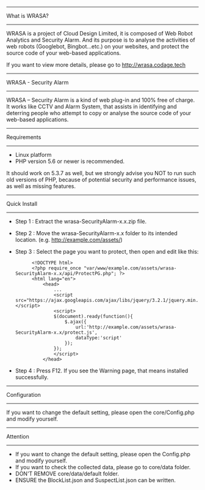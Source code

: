 **************
What is WRASA?
**************

WRASA is a project of Cloud Design Limited, it is composed of Web Robot Analytics 
and Security Alarm. And its purpose is to analyse the activities of web robots 
(Googlebot, Bingbot...etc.) on your websites, and protect the source code of 
your web-based applications.

If you want to view more details, please go to http://wrasa.codage.tech


**********************
WRASA - Security Alarm
**********************

WRASA – Security Alarm is a kind of web plug-in and 100% free of charge. It works 
like CCTV and Alarm System, that assists in identifying and deterring people who 
attempt to copy or analyse the source code of your web-based applications.


************
Requirements
************

- Linux platform
- PHP version 5.6 or newer is recommended.

It should work on 5.3.7 as well, but we strongly advise you NOT to run
such old versions of PHP, because of potential security and performance
issues, as well as missing features.


*************
Quick Install
*************

- Step 1 : Extract the wrasa-SecurityAlarm-x.x.zip file.
- Step 2 : Move the wrasa-SecurityAlarm-x.x folder to its intended location. (e.g. http://example.com/assets/)
- Step 3 : Select the page you want to protect, then open and edit like this:

            <!DOCTYPE html>
            <?php require_once "var/www/example.com/assets/wrasa-SecurityAlarm-x.x/api/ProtectPG.php"; ?>
            <html lang="en">
                <head>
                    ...
                    <script src="https://ajax.googleapis.com/ajax/libs/jquery/3.2.1/jquery.min.js"></script>
                    <script>
                    $(document).ready(function(){
                        $.ajax({
                            url:'http://example.com/assets/wrasa-SecurityAlarm-x.x/protect.js',
                            dataType:'script'
                        });
                    });        
                    </script>
                </head>

- Step 4 : Press F12. If you see the Warning page, that means installed successfully.


*************
Configuration
*************

If you want to change the default setting, please open the core/Config.php and modify yourself.


*********
Attention
*********

- If you want to change the default setting, please open the Config.php and modify yourself.
- If you want to check the collected data, please go to core/data folder.
- DON'T REMOVE core/data/default folder.
- ENSURE the BlockList.json and SuspectList.json can be written.
